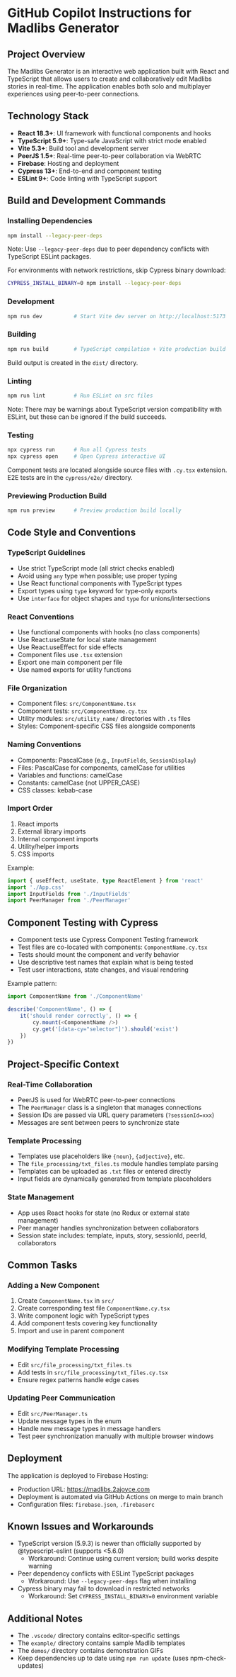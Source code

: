 # GitHub Copilot Instructions for Madlibs Generator

## Project Overview

The Madlibs Generator is an interactive web application built with React and TypeScript that allows users to create and collaboratively edit Madlibs stories in real-time. The application enables both solo and multiplayer experiences using peer-to-peer connections.

## Technology Stack

- **React 18.3+**: UI framework with functional components and hooks
- **TypeScript 5.9+**: Type-safe JavaScript with strict mode enabled
- **Vite 5.3+**: Build tool and development server
- **PeerJS 1.5+**: Real-time peer-to-peer collaboration via WebRTC
- **Firebase**: Hosting and deployment
- **Cypress 13+**: End-to-end and component testing
- **ESLint 9+**: Code linting with TypeScript support

## Build and Development Commands

### Installing Dependencies
```bash
npm install --legacy-peer-deps
```
Note: Use `--legacy-peer-deps` due to peer dependency conflicts with TypeScript ESLint packages.

For environments with network restrictions, skip Cypress binary download:
```bash
CYPRESS_INSTALL_BINARY=0 npm install --legacy-peer-deps
```

### Development
```bash
npm run dev          # Start Vite dev server on http://localhost:5173
```

### Building
```bash
npm run build        # TypeScript compilation + Vite production build
```
Build output is created in the `dist/` directory.

### Linting
```bash
npm run lint         # Run ESLint on src files
```
Note: There may be warnings about TypeScript version compatibility with ESLint, but these can be ignored if the build succeeds.

### Testing
```bash
npx cypress run      # Run all Cypress tests
npx cypress open     # Open Cypress interactive UI
```

Component tests are located alongside source files with `.cy.tsx` extension.
E2E tests are in the `cypress/e2e/` directory.

### Previewing Production Build
```bash
npm run preview      # Preview production build locally
```

## Code Style and Conventions

### TypeScript Guidelines
- Use strict TypeScript mode (all strict checks enabled)
- Avoid using `any` type when possible; use proper typing
- Use React functional components with TypeScript types
- Export types using `type` keyword for type-only exports
- Use `interface` for object shapes and `type` for unions/intersections

### React Conventions
- Use functional components with hooks (no class components)
- Use React.useState for local state management
- Use React.useEffect for side effects
- Component files use `.tsx` extension
- Export one main component per file
- Use named exports for utility functions

### File Organization
- Component files: `src/ComponentName.tsx`
- Component tests: `src/ComponentName.cy.tsx`
- Utility modules: `src/utility_name/` directories with `.ts` files
- Styles: Component-specific CSS files alongside components

### Naming Conventions
- Components: PascalCase (e.g., `InputFields`, `SessionDisplay`)
- Files: PascalCase for components, camelCase for utilities
- Variables and functions: camelCase
- Constants: camelCase (not UPPER_CASE)
- CSS classes: kebab-case

### Import Order
1. React imports
2. External library imports
3. Internal component imports
4. Utility/helper imports
5. CSS imports

Example:
```typescript
import { useEffect, useState, type ReactElement } from 'react'
import './App.css'
import InputFields from './InputFields'
import PeerManager from './PeerManager'
```

## Component Testing with Cypress

- Component tests use Cypress Component Testing framework
- Test files are co-located with components: `ComponentName.cy.tsx`
- Tests should mount the component and verify behavior
- Use descriptive test names that explain what is being tested
- Test user interactions, state changes, and visual rendering

Example pattern:
```typescript
import ComponentName from './ComponentName'

describe('ComponentName', () => {
    it('should render correctly', () => {
        cy.mount(<ComponentName />)
        cy.get('[data-cy="selector"]').should('exist')
    })
})
```

## Project-Specific Context

### Real-Time Collaboration
- PeerJS is used for WebRTC peer-to-peer connections
- The `PeerManager` class is a singleton that manages connections
- Session IDs are passed via URL query parameters (`?sessionId=xxx`)
- Messages are sent between peers to synchronize state

### Template Processing
- Templates use placeholders like `{noun}`, `{adjective}`, etc.
- The `file_processing/txt_files.ts` module handles template parsing
- Templates can be uploaded as `.txt` files or entered directly
- Input fields are dynamically generated from template placeholders

### State Management
- App uses React hooks for state (no Redux or external state management)
- Peer manager handles synchronization between collaborators
- Session state includes: template, inputs, story, sessionId, peerId, collaborators

## Common Tasks

### Adding a New Component
1. Create `ComponentName.tsx` in `src/`
2. Create corresponding test file `ComponentName.cy.tsx`
3. Write component logic with TypeScript types
4. Add component tests covering key functionality
5. Import and use in parent component

### Modifying Template Processing
- Edit `src/file_processing/txt_files.ts`
- Add tests in `src/file_processing/txt_files.cy.tsx`
- Ensure regex patterns handle edge cases

### Updating Peer Communication
- Edit `src/PeerManager.ts`
- Update message types in the enum
- Handle new message types in message handlers
- Test peer synchronization manually with multiple browser windows

## Deployment

The application is deployed to Firebase Hosting:
- Production URL: https://madlibs.2ajoyce.com
- Deployment is automated via GitHub Actions on merge to main branch
- Configuration files: `firebase.json`, `.firebaserc`

## Known Issues and Workarounds

- TypeScript version (5.9.3) is newer than officially supported by @typescript-eslint (supports <5.6.0)
  - Workaround: Continue using current version; build works despite warning
- Peer dependency conflicts with ESLint TypeScript packages
  - Workaround: Use `--legacy-peer-deps` flag when installing
- Cypress binary may fail to download in restricted networks
  - Workaround: Set `CYPRESS_INSTALL_BINARY=0` environment variable

## Additional Notes

- The `.vscode/` directory contains editor-specific settings
- The `example/` directory contains sample Madlib templates
- The `demos/` directory contains demonstration GIFs
- Keep dependencies up to date using `npm run update` (uses npm-check-updates)
